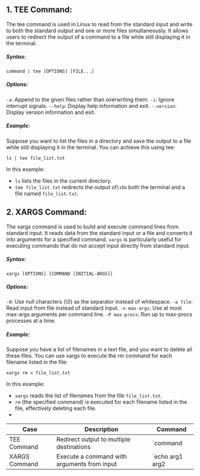 ## 1. TEE Command:

The tee command is used in Linux to read from the standard input and write to both the standard output and
one or more files simultaneously. It allows users to redirect the output of a command to a file while still
displaying it in the terminal.

#####  Syntax:

```
command | tee [OPTIONS] [FILE...]
```

##### Options:

```-a```: Append to the given files rather than overwriting them.
```-i```: Ignore interrupt signals.
```--help```: Display help information and exit.
```--version```: Display version information and exit.

##### Example:
Suppose you want to list the files in a directory and save the output to a file while still displaying 
it in the terminal. You can achieve this using tee:

```
ls | tee file_list.txt
```

In this example:

* ```ls``` lists the files in the current directory.
* ```tee file_list.txt``` redirects the output of``` ls ```to both the terminal and a file named ```file_list.txt```.


## 2. XARGS Command:

The xargs command is used to build and execute command lines from standard input.
It reads data from the standard input or a file and converts it into arguments for a specified command.
```xargs``` is particularly useful for executing commands that do not accept input directly from standard input.

##### Syntax:

```
xargs [OPTIONS] [COMMAND [INITIAL-ARGS]]
```

##### Options:

```-0```: Use null characters (\0) as the separator instead of whitespace.
```-a file```: Read input from file instead of standard input.
```-n max-args```: Use at most max-args arguments per command line.
```-P max-procs```: Run up to max-procs processes at a time.


##### Example:
Suppose you have a list of filenames in a text file, and you want to delete all these files.
You can use xargs to execute the rm command for each filename listed in the file:

```
xargs rm < file_list.txt
```

In this example:

* ```xargs``` reads the list of filenames from the file ```file_list.txt```.
* ```rm``` (the specified command) is executed for each filename listed in the file, effectively deleting each file.
* 

| Case                                                                        | Description                                 | Command                        |
|-----------------------------------------------------------------------------|---------------------------------------------|--------------------------------|
| TEE Command                                                                 | Redirect output to multiple destinations    | `command                       |
| XARGS Command                                                               | Execute a command with arguments from input | `echo arg1 arg2                |
